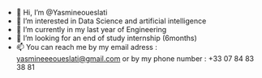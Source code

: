 - 👋 Hi, I’m @Yasmineoueslati
- 👀 I’m interested in Data Science and artificial intelligence 
- 🌱 I’m currently in my last year of Engineering
- 💞️ I’m looking for an end of study internship (6months)
- 📫 You can reach me by my email adress : yasmineeeoueslati@gmail.com or by my phone number : +33 07 84 83 38 81

<!---
Yasmineoueslati/Yasmineoueslati is a ✨ special ✨ repository because its `README.md` (this file) appears on your GitHub profile.
You can click the Preview link to take a look at your changes.
--->
